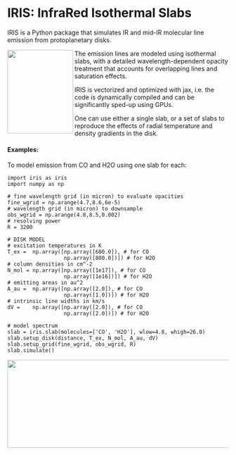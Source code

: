 # IRIS: InfraRed Isothermal Slabs

IRIS is a Python package that simulates IR and mid-IR molecular line emission from protoplanetary disks. 

<img align="left" src="https://github.com/munozcar/IRIS/assets/32044135/c045b724-755e-4f9e-b086-308ff66c098d"  width="150" height="190">

The emission lines are modeled using isothermal slabs, with a detailed wavelength-dependent opacity
treatment that accounts for overlapping lines and saturation effects. 

IRIS is vectorized and optimized with jax, i.e. the code is dynamically compiled and can be significantly sped-up using GPUs.

One can use either a single slab, or a set of slabs to reproduce the effects of radial temperature and density gradients in the disk.

#### Examples:
To model emission from CO and H2O using one slab for each:
```
import iris as iris
import numpy as np

# fine wavelength grid (in micron) to evaluate opacities
fine_wgrid = np.arange(4.7,8.6,6e-5)
# wavelength grid (in micron) to downsample
obs_wgrid = np.arange(4.8,8.5,0.002)
# resolving power 
R = 3200

# DISK MODEL
# excitation temperatures in K
T_ex =  np.array([np.array([600.0]), # for CO
                  np.array([800.0])]) # for H2O
# column densities in cm^-2
N_mol = np.array([np.array([1e17]), # for CO
                  np.array([1e16])]) # for H2O
# emitting areas in au^2
A_au =  np.array([np.array([2.0]), # for CO
                  np.array([1.0])]) # for H2O
# intrinsic line widths in km/s
dV =    np.array([np.array([2.0]), # for CO
                  np.array([2.0])]) # for H2O

# model spectrum
slab = iris.slab(molecules=['CO', 'H2O'], wlow=4.8, whigh=26.0)
slab.setup_disk(distance, T_ex, N_mol, A_au, dV)
slab.setup_grid(fine_wgrid, obs_wgrid, R)
slab.simulate()
```

<img src="https://github.com/munozcar/IRIS/assets/32044135/b1b92e02-1c82-4144-8398-b557075c2c02"  width="600" height="200">


